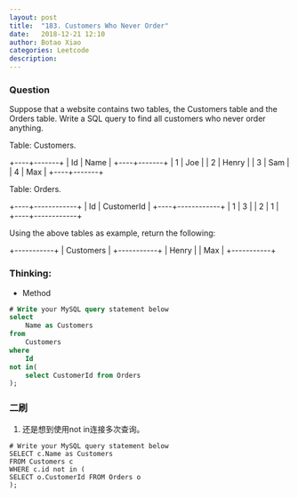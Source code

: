```yaml
---
layout: post
title:  "183. Customers Who Never Order"
date:   2018-12-21 12:10
author: Botao Xiao
categories: Leetcode
description:
---
```

### Question
Suppose that a website contains two tables, the Customers table and the Orders table. Write a SQL query to find all customers who never order anything.

Table: Customers.

+----+-------+
| Id | Name  |
+----+-------+
| 1  | Joe   |
| 2  | Henry |
| 3  | Sam   |
| 4  | Max   |
+----+-------+

Table: Orders.

+----+------------+
| Id | CustomerId |
+----+------------+
| 1  | 3          |
| 2  | 1          |
+----+------------+

Using the above tables as example, return the following:

+-----------+
| Customers |
+-----------+
| Henry     |
| Max       |
+-----------+

### Thinking:
* Method

```SQL
# Write your MySQL query statement below
select
    Name as Customers
from
    Customers
where
    Id
not in(
    select CustomerId from Orders
);
```

### 二刷
1. 还是想到使用not in连接多次查询。
```MySQL
# Write your MySQL query statement below
SELECT c.Name as Customers
FROM Customers c
WHERE c.id not in (
SELECT o.CustomerId FROM Orders o
);
```
